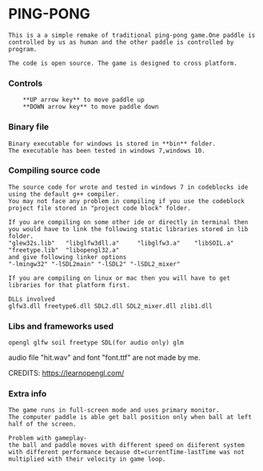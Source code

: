 # PING-PONG
	This is a a simple remake of traditional ping-pong game.One paddle is controlled by us as human and the other paddle is controlled by program.

	The code is open source. The game is designed to cross platform.

### Controls
		**UP arrow key** to move paddle up
		**DOWN arrow key** to move paddle down

### Binary file
	Binary executable for windows is stored in **bin** folder.
	The executable has been tested in windows 7,windows 10.

### Compiling source code
	The source code for wrote and tested in windows 7 in codeblocks ide using the default g++ compiler.
	You may not face any problem in compiling if you use the codeblock project file stored in "project code block" folder.
	
	If you are compiling on some other ide or directly in terminal then you would have to link the following static libraries stored in lib folder.
	"glew32s.lib"	"libglfw3dll.a"		"libglfw3.a"	"libSOIL.a"		"freetype.lib"	"libopengl32.a"
	and give following linker options
	"-lmingw32" "-lSDL2main" "-lSDL2" "-lSDL2_mixer"
	
	If you are compiling on linux or mac then you will have to get libraries for that platform first.

	DLLs involved
	glfw3.dll freetype6.dll SDL2.dll SDL2_mixer.dll zlib1.dll

### Libs and frameworks used
	opengl glfw soil freetype SDL(for audio only) glm 

audio file "hit.wav" and font "font.ttf" are not made by me.

CREDITS:
	https://learnopengl.com/

### Extra info
	The game runs in full-screen mode and uses primary monitor.
	The computer paddle is able get ball position only when ball at left half of the screen.

	Problem with gameplay-
	the ball and paddle moves with different speed on diiferent system with different performance because dt=currentTime-lastTime was not multiplied with their velocity in game loop.